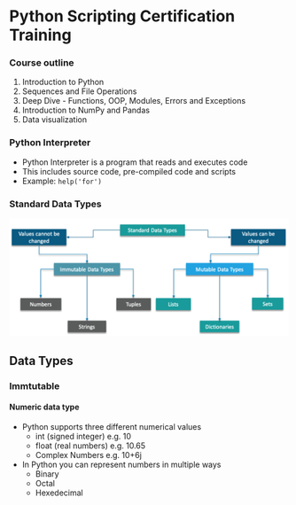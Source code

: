 # Python Scripting Certification Training

### Course outline
1. Introduction to Python
2. Sequences and File Operations
3. Deep Dive - Functions, OOP, Modules, Errors and Exceptions
4. Introduction to NumPy and Pandas
5. Data visualization

### Python Interpreter
- Python Interpreter is a program that reads and executes code
- This includes source code, pre-compiled code and scripts
- Example: `help('for')`

### Standard Data Types
![](img/datatypes.png)

## Data Types

### Immtutable
#### Numeric data type
- Python supports three different numerical values
  - int (signed integer) e.g. 10
  - float (real numbers) e.g. 10.65
  - Complex Numbers e.g. 10+6j
- In Python you can represent numbers in multiple ways
  - Binary
  - Octal
  - Hexedecimal
